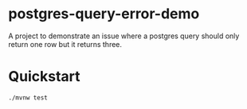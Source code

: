 # postgres-query-error-demo

A project to demonstrate an issue where a postgres query should
only return one row but it returns three.

# Quickstart

`./mvnw test`
